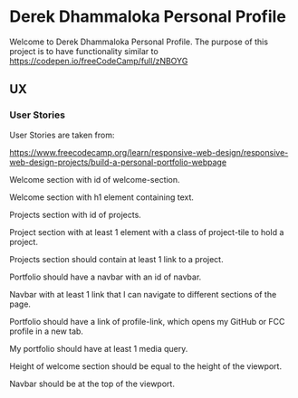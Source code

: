 # Derek Dhammaloka Personal Profile
 
Welcome to Derek Dhammaloka Personal Profile.  The purpose of this project is to have functionality similar to
https://codepen.io/freeCodeCamp/full/zNBOYG
 
## UX
 
### User Stories
 
User Stories are taken from:
 
https://www.freecodecamp.org/learn/responsive-web-design/responsive-web-design-projects/build-a-personal-portfolio-webpage

Welcome section with id of welcome-section.

Welcome section with h1 element containing text.

Projects section with id of projects.

Project section with at least 1 element with a class of project-tile to hold a project.

Projects section should contain at least 1 link to a project.

Portfolio should have a navbar with an id of navbar.

Navbar with at least 1 link that I can navigate to different sections of the page.

Portfolio should have a link of profile-link, which opens my GitHub or FCC profile in a new tab.

My portfolio should have at least 1 media query.

Height of welcome section should be equal to the height of the viewport.

Navbar should be at the top of the viewport.
